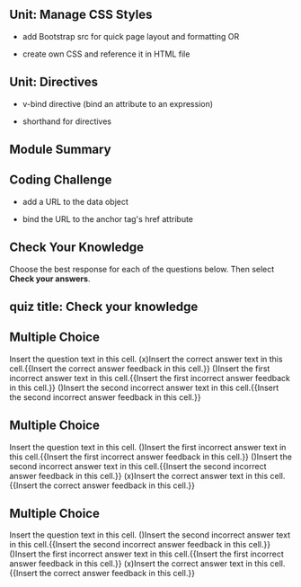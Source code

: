 ## Unit: Manage CSS Styles

- add Bootstrap src for quick page layout and formatting OR

- create own CSS and reference it in HTML file

## Unit: Directives

- v-bind directive (bind an attribute to an expression)

- shorthand for directives

## Module Summary

## Coding Challenge

- add a URL to the data object

- bind the URL to the anchor tag's href attribute

## Check Your Knowledge


Choose the best response for each of the questions below. Then select **Check your answers**.
## quiz title: Check your knowledge

## Multiple Choice
Insert the question text in this cell.
(x)Insert the correct answer text in this cell.{{Insert the correct answer feedback in this cell.}}
()Insert the first incorrect answer text in this cell.{{Insert the first incorrect answer feedback in this cell.}}
()Insert the second incorrect answer text in this cell.{{Insert the second incorrect answer feedback in this cell.}}

## Multiple Choice
Insert the question text in this cell.
()Insert the first incorrect answer text in this cell.{{Insert the first incorrect answer feedback in this cell.}}
()Insert the second incorrect answer text in this cell.{{Insert the second incorrect answer feedback in this cell.}}
(x)Insert the correct answer text in this cell.{{Insert the correct answer feedback in this cell.}}

## Multiple Choice
Insert the question text in this cell.
()Insert the second incorrect answer text in this cell.{{Insert the second incorrect answer feedback in this cell.}}
()Insert the first incorrect answer text in this cell.{{Insert the first incorrect answer feedback in this cell.}}
(x)Insert the correct answer text in this cell.{{Insert the correct answer feedback in this cell.}}
